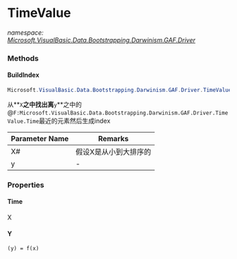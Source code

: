 ﻿# TimeValue
_namespace: [Microsoft.VisualBasic.Data.Bootstrapping.Darwinism.GAF.Driver](./index.md)_





### Methods

#### BuildIndex
```csharp
Microsoft.VisualBasic.Data.Bootstrapping.Darwinism.GAF.Driver.TimeValue.BuildIndex(System.Double[],Microsoft.VisualBasic.Data.Bootstrapping.Darwinism.GAF.Driver.TimeValue[])
```
从**`X`**之中找出离**`y`**之中的@``F:Microsoft.VisualBasic.Data.Bootstrapping.Darwinism.GAF.Driver.TimeValue.Time``最近的元素然后生成index

|Parameter Name|Remarks|
|--------------|-------|
|X#|假设X是从小到大排序的|
|y|-|



### Properties

#### Time
X
#### Y
``(y) = f(x)``
